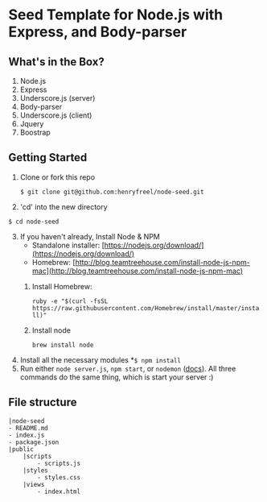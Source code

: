 # Seed Template for Node.js with Express, and Body-parser

## What's in the Box?

1. Node.js
2. Express
3. Underscore.js (server)
4. Body-parser
5. Underscore.js (client)
6. Jquery
7. Boostrap



## Getting Started

1. Clone or fork this repo
	```
	$ git clone git@github.com:henryfreel/node-seed.git
	```

2. 'cd' into the new directory
```
$ cd node-seed
```

3. If you haven't already, Install Node & NPM
 	* Standalone installer: [https://nodejs.org/download/](https://nodejs.org/download/)
 	* Homebrew: [http://blog.teamtreehouse.com/install-node-js-npm-mac](http://blog.teamtreehouse.com/install-node-js-npm-mac)
    1. Install Homebrew:

        `ruby -e "$(curl -fsSL https://raw.githubusercontent.com/Homebrew/install/master/install)"`

    2. Install node

        `brew install node`
4. Install all the necessary modules
	*```$ npm install```
5. Run either `node server.js`, `npm start`, or `nodemon` (<a href="http://nodemon.io" target="_blank">docs</a>). All three commands do the same thing, which is start your server :)


## File structure

```
|node-seed
- README.md
- index.js
- package.json
|public
	|scripts
		- scripts.js
	|styles
		- styles.css
	|views
		- index.html

```